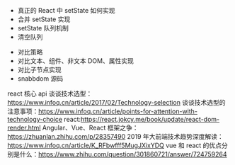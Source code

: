 - 真正的 React 中 setState 如何实现
- 合并 setState 实现
- setState 队列机制
- 清空队列

* 对比策略
* 对比文本、组件、非文本 DOM、属性实现
* 对比子节点实现
* snabbdom 源码

react 核心 api
谈谈技术选型：https://www.infoq.cn/article/2017/02/Technology-selection
谈谈技术选型的注意事项：https://www.infoq.cn/article/points-for-attention-with-technology-choice
react:https://react.jokcy.me/book/update/react-dom-render.html
Angular、Vue、React 框架之争：https://zhuanlan.zhihu.com/p/28357490
2019 年大前端技术趋势深度解读：https://www.infoq.cn/article/K_RFbwfff5MugJXixYDQ
vue 和 react 的优点分别是什么：https://www.zhihu.com/question/301860721/answer/724759264
